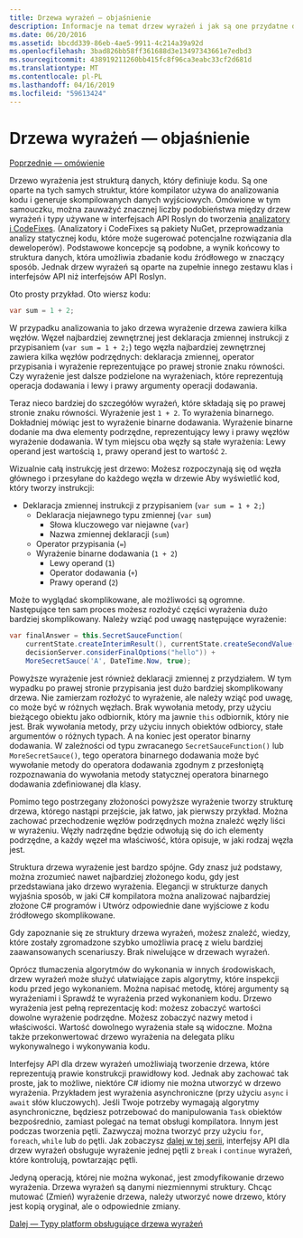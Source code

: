 ```yaml
---
title: Drzewa wyrażeń — objaśnienie
description: Informacje na temat drzew wyrażeń i jak są one przydatne do przekształcania algorytmy dla zewnętrznych wykonania i kontroli kodu przed jej wykonanie.
ms.date: 06/20/2016
ms.assetid: bbcdd339-86eb-4ae5-9911-4c214a39a92d
ms.openlocfilehash: 3bad826bb58ff361688d3e13497343661e7edbd3
ms.sourcegitcommit: 438919211260bb415fc8f96ca3eabc33cf2d681d
ms.translationtype: MT
ms.contentlocale: pl-PL
ms.lasthandoff: 04/16/2019
ms.locfileid: "59613424"
---
```

# <a name="expression-trees-explained"></a>Drzewa wyrażeń — objaśnienie

[Poprzednie — omówienie](expression-trees.md)

Drzewo wyrażenia jest strukturą danych, który definiuje kodu. Są one oparte na tych samych struktur, które kompilator używa do analizowania kodu i generuje skompilowanych danych wyjściowych. Omówione w tym samouczku, można zauważyć znacznej liczby podobieństwa między drzew wyrażeń i typy używane w interfejsach API Roslyn do tworzenia [analizatory i CodeFixes](https://github.com/dotnet/roslyn-analyzers).
(Analizatory i CodeFixes są pakiety NuGet, przeprowadzania analizy statycznej kodu, które może sugerować potencjalne rozwiązania dla deweloperów). Podstawowe koncepcje są podobne, a wynik końcowy to struktura danych, która umożliwia zbadanie kodu źródłowego w znaczący sposób. Jednak drzew wyrażeń są oparte na zupełnie innego zestawu klas i interfejsów API niż interfejsów API Roslyn.

Oto prosty przykład.
Oto wiersz kodu:

```csharp
var sum = 1 + 2;
```

W przypadku analizowania to jako drzewa wyrażenie drzewa zawiera kilka węzłów.
Węzeł najbardziej zewnętrznej jest deklaracja zmiennej instrukcji z przypisaniem (`var sum = 1 + 2;`) tego węzła najbardziej zewnętrznej zawiera kilka węzłów podrzędnych: deklaracja zmiennej, operator przypisania i wyrażenie reprezentujące po prawej stronie znaku równości. Czy wyrażenie jest dalsze podzielone na wyrażeniach, które reprezentują operacja dodawania i lewy i prawy argumenty operacji dodawania.

Teraz nieco bardziej do szczegółów wyrażeń, które składają się po prawej stronie znaku równości.
Wyrażenie jest `1 + 2`. To wyrażenia binarnego. Dokładniej mówiąc jest to wyrażenie binarne dodawania. Wyrażenie binarne dodanie ma dwa elementy podrzędne, reprezentujący lewy i prawy węzłów wyrażenie dodawania. W tym miejscu oba węzły są stałe wyrażenia: Lewy operand jest wartością `1`, prawy operand jest to wartość `2`.

Wizualnie całą instrukcję jest drzewo: Możesz rozpoczynają się od węzła głównego i przesyłane do każdego węzła w drzewie Aby wyświetlić kod, który tworzy instrukcji:

- Deklaracja zmiennej instrukcji z przypisaniem (`var sum = 1 + 2;`)
  * Deklaracja niejawnego typu zmiennej (`var sum`)
    - Słowa kluczowego var niejawne (`var`)
    - Nazwa zmiennej deklaracji (`sum`)
  * Operator przypisania (`=`)
  * Wyrażenie binarne dodawania (`1 + 2`)
    - Lewy operand (`1`)
    - Operator dodawania (`+`)
    - Prawy operand (`2`)

Może to wyglądać skomplikowane, ale możliwości są ogromne. Następujące ten sam proces możesz rozłożyć części wyrażenia dużo bardziej skomplikowany. Należy wziąć pod uwagę następujące wyrażenie:

```csharp
var finalAnswer = this.SecretSauceFunction(
    currentState.createInterimResult(), currentState.createSecondValue(1, 2),
    decisionServer.considerFinalOptions("hello")) +
    MoreSecretSauce('A', DateTime.Now, true);
```

Powyższe wyrażenie jest również deklaracji zmiennej z przydziałem.
W tym wypadku po prawej stronie przypisania jest dużo bardziej skomplikowany drzewa.
Nie zamierzam rozłożyć to wyrażenie, ale należy wziąć pod uwagę, co może być w różnych węzłach. Brak wywołania metody, przy użyciu bieżącego obiektu jako odbiornik, który ma jawnie `this` odbiornik, który nie jest. Brak wywołania metody, przy użyciu innych obiektów odbiorcy, stałe argumentów o różnych typach. A na koniec jest operator binarny dodawania. W zależności od typu zwracanego `SecretSauceFunction()` lub `MoreSecretSauce()`, tego operatora binarnego dodawania może być wywołanie metody do operatora dodawania zgodnym z przesłoniętą rozpoznawania do wywołania metody statycznej operatora binarnego dodawania zdefiniowanej dla klasy.

Pomimo tego postrzegany złożoności powyższe wyrażenie tworzy strukturę drzewa, którego nastąpi przejście, jak łatwo, jak pierwszy przykład. Można zachować przechodzenie węzłów podrzędnych można znaleźć węzły liści w wyrażeniu. Węzły nadrzędne będzie odwołują się do ich elementy podrzędne, a każdy węzeł ma właściwość, która opisuje, w jaki rodzaj węzła jest.

Struktura drzewa wyrażenie jest bardzo spójne. Gdy znasz już podstawy, można zrozumieć nawet najbardziej złożonego kodu, gdy jest przedstawiana jako drzewo wyrażenia. Elegancji w strukturze danych wyjaśnia sposób, w jaki C# kompilatora można analizować najbardziej złożone C# programów i Utwórz odpowiednie dane wyjściowe z kodu źródłowego skomplikowane.

Gdy zapoznanie się ze struktury drzewa wyrażeń, możesz znaleźć, wiedzy, które zostały zgromadzone szybko umożliwia pracę z wielu bardziej zaawansowanych scenariuszy. Brak niwelujące w drzewach wyrażeń.

Oprócz tłumaczenia algorytmów do wykonania w innych środowiskach, drzew wyrażeń może służyć ułatwiające zapis algorytmy, które inspekcji kodu przed jego wykonaniem. Można napisać metodę, której argumenty są wyrażeniami i Sprawdź te wyrażenia przed wykonaniem kodu. Drzewo wyrażenia jest pełną reprezentację kod: możesz zobaczyć wartości dowolne wyrażenie podrzędne.
Możesz zobaczyć nazwy metod i właściwości. Wartość dowolnego wyrażenia stałe są widoczne.
Można także przekonwertować drzewo wyrażenia na delegata pliku wykonywalnego i wykonywania kodu.

Interfejsy API dla drzew wyrażeń umożliwiają tworzenie drzewa, które reprezentują prawie konstrukcji prawidłowy kod. Jednak aby zachować tak proste, jak to możliwe, niektóre C# idiomy nie można utworzyć w drzewo wyrażenia. Przykładem jest wyrażenia asynchroniczne (przy użyciu `async` i `await` słów kluczowych). Jeśli Twoje potrzeby wymagają algorytmy asynchroniczne, będziesz potrzebować do manipulowania `Task` obiektów bezpośrednio, zamiast polegać na temat obsługi kompilatora. Innym jest podczas tworzenia pętli. Zazwyczaj można tworzyć przy użyciu `for`, `foreach`, `while` lub `do` pętli. Jak zobaczysz [dalej w tej serii](expression-trees-building.md), interfejsy API dla drzew wyrażeń obsługuje wyrażenie jednej pętli z `break` i `continue` wyrażeń, które kontrolują, powtarzając pętli.

Jedyną operacją, której nie można wykonać, jest zmodyfikowanie drzewo wyrażenia.  Drzewa wyrażeń są danymi niezmiennymi struktury. Chcąc mutować (Zmień) wyrażenie drzewa, należy utworzyć nowe drzewo, który jest kopią oryginał, ale o odpowiednie zmiany.

[Dalej — Typy platform obsługujące drzewa wyrażeń](expression-classes.md)
